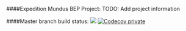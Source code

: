 ####Expedition Mundus BEP Project:
TODO: Add project information

####Master branch build status: 
![](https://travis-ci.com/sdumasy/Mundus_Server.svg?token=tZrvGdYVzAcoHnK25H5n&branch=master)
[![Codecov private](https://codecov.io/gh/sdumasy/Mundus_Server/branch/master/graph/badge.svg?token=0umr3M9Cta)](https://codecov.io/gh/sdumasy/Mundus_Server/)


